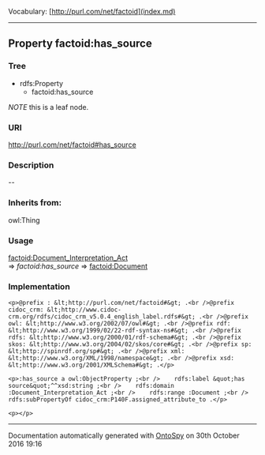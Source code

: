 Vocabulary: [http://purl.com/net/factoid](index.md) 



---	
	




    


## Property factoid:has_source


### Tree

* rdfs:Property
    * factoid:has_source





*NOTE* this is a leaf node.


### URI
http://purl.com/net/factoid#has_source

### Description
--


### Inherits from:
owl:Thing



### Usage


[factoid:Document_Interpretation_Act](class-factoiddocument_interpretation_act.md) 
=&gt;&nbsp;_factoid:has_source_&nbsp;=&gt;&nbsp;[factoid:Document](class-factoiddocument.md)

### Implementation
```
<p>@prefix : &lt;http://purl.com/net/factoid#&gt; .<br />@prefix cidoc_crm: &lt;http://www.cidoc-crm.org/rdfs/cidoc_crm_v5.0.4_english_label.rdfs#&gt; .<br />@prefix owl: &lt;http://www.w3.org/2002/07/owl#&gt; .<br />@prefix rdf: &lt;http://www.w3.org/1999/02/22-rdf-syntax-ns#&gt; .<br />@prefix rdfs: &lt;http://www.w3.org/2000/01/rdf-schema#&gt; .<br />@prefix skos: &lt;http://www.w3.org/2004/02/skos/core#&gt; .<br />@prefix sp: &lt;http://spinrdf.org/sp#&gt; .<br />@prefix xml: &lt;http://www.w3.org/XML/1998/namespace&gt; .<br />@prefix xsd: &lt;http://www.w3.org/2001/XMLSchema#&gt; .</p>

<p>:has_source a owl:ObjectProperty ;<br />    rdfs:label &quot;has source&quot;^^xsd:string ;<br />    rdfs:domain :Document_Interpretation_Act ;<br />    rdfs:range :Document ;<br />    rdfs:subPropertyOf cidoc_crm:P140F.assigned_attribute_to .</p>

<p></p>
```










---

Documentation automatically generated with [OntoSpy](http://ontospy.readthedocs.org/ "Open") on 30th October 2016 19:16